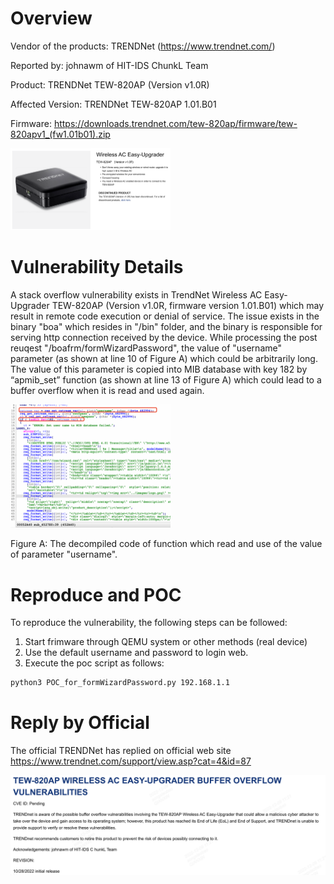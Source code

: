 # Overview

Vendor of the products:         TRENDNet  (https://www.trendnet.com/)

Reported by:                    johnawm of HIT-IDS ChunkL Team

Product:                        TRENDNet TEW-820AP (Version v1.0R)

Affected Version:               TRENDNet TEW-820AP 1.01.B01

Firmware:                       https://downloads.trendnet.com/tew-820ap/firmware/tew-820apv1_(fw1.01b01).zip

<img src="../image-20221027101724040.png" alt="image-20221027101724040" style="zoom: 25%;" />

# Vulnerability Details

A stack overflow vulnerability exists in TrendNet Wireless AC Easy-Upgrader TEW-820AP (Version v1.0R, firmware version 1.01.B01) which may result in remote code execution or denial of service. The issue exists in the binary "boa" which resides in "/bin" folder, and the binary is responsible for serving http connection received by the device. While processing the post reuqest "/boafrm/formWizardPassword", the value of "username" parameter (as shown at line 10 of Figure A) which could be arbitrarily long. The value of this parameter is copied into MIB database with key 182 by “apmib_set” function (as shown at line 13 of Figure A) which could lead to a buffer overflow when it is read and used again.

 <img src="./image/img-01.png" alt="image-01" style="zoom:25%;" />

Figure A: The decompiled code of function which read and use of the value of parameter "username".

# Reproduce and POC

To reproduce the vulnerability, the following steps can be followed:

1. Start frimware through QEMU system or other methods (real device)
2. Use the default username and password to login web.
3. Execute the poc script as follows:

```bash
python3 POC_for_formWizardPassword.py 192.168.1.1
```

# Reply by Official 

The official TRENDNet has replied on official web site https://www.trendnet.com/support/view.asp?cat=4&id=87

![image-20221209112147472](./image/img-03.png)

